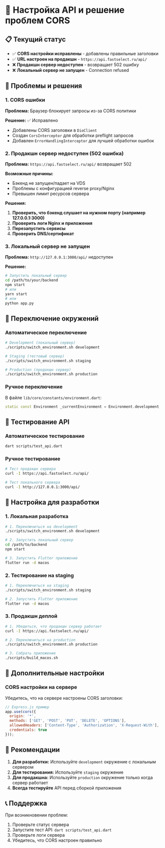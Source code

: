 # 🔧 Настройка API и решение проблем CORS

## 📋 Текущий статус

- ✅ **CORS настройки исправлены** - добавлены правильные заголовки
- ✅ **URL настроен на продакшн** - `https://api.fastselect.ru/api/`
- ❌ **Продакшн сервер недоступен** - возвращает 502 ошибку
- ❌ **Локальный сервер не запущен** - Connection refused

## 🚨 Проблемы и решения

### 1. CORS ошибки
**Проблема:** Браузер блокирует запросы из-за CORS политики

**Решение:** ✅ Исправлено
- Добавлены CORS заголовки в `DioClient`
- Создан `CorsInterceptor` для обработки preflight запросов
- Добавлен `ErrorHandlingInterceptor` для лучшей обработки ошибок

### 2. Продакшн сервер недоступен (502 ошибка)
**Проблема:** `https://api.fastselect.ru/api/` возвращает 502

**Возможные причины:**
- Бэкенд не запущен/падает на VDS
- Проблемы с конфигурацией reverse proxy/Nginx
- Превышен лимит ресурсов сервера

**Решения:**
1. **Проверить, что бэкенд слушает на нужном порту (например 127.0.0.1:3000)**
2. **Проверить логи Nginx и приложения**
3. **Перезапустить сервисы**
4. **Проверить DNS/сертификат**

### 3. Локальный сервер не запущен
**Проблема:** `http://127.0.0.1:3000/api/` недоступен

**Решение:**
```bash
# Запустить локальный сервер
cd /path/to/your/backend
npm start
# или
yarn start
# или
python app.py
```

## 🔄 Переключение окружений

### Автоматическое переключение
```bash
# Development (локальный сервер)
./scripts/switch_environment.sh development

# Staging (тестовый сервер)
./scripts/switch_environment.sh staging

# Production (продакшн сервер)
./scripts/switch_environment.sh production
```

### Ручное переключение
В файле `lib/core/constants/environment.dart`:
```dart
static const Environment _currentEnvironment = Environment.development; // или staging, production
```

## 🧪 Тестирование API

### Автоматическое тестирование
```bash
dart scripts/test_api.dart
```

### Ручное тестирование
```bash
# Тест продакшн сервера
curl -I https://api.fastselect.ru/api/

# Тест локального сервера
curl -I http://127.0.0.1:3000/api/
```

## 📝 Настройка для разработки

### 1. Локальная разработка
```bash
# 1. Переключиться на development
./scripts/switch_environment.sh development

# 2. Запустить локальный сервер
cd /path/to/backend
npm start

# 3. Запустить Flutter приложение
flutter run -d macos
```

### 2. Тестирование на staging
```bash
# 1. Переключиться на staging
./scripts/switch_environment.sh staging

# 2. Запустить Flutter приложение
flutter run -d macos
```

### 3. Продакшн деплой
```bash
# 1. Убедиться, что продакшн сервер работает
curl -I https://api.fastselect.ru/api/

# 2. Переключиться на production
./scripts/switch_environment.sh production

# 3. Собрать приложение
./scripts/build_macos.sh
```

## 🔧 Дополнительные настройки

### CORS настройки на сервере
Убедитесь, что на сервере настроены CORS заголовки:
```javascript
// Express.js пример
app.use(cors({
  origin: '*',
  methods: ['GET', 'POST', 'PUT', 'DELETE', 'OPTIONS'],
  allowedHeaders: ['Content-Type', 'Authorization', 'X-Request-With'],
  credentials: true
}));
```

## 🚀 Рекомендации

1. **Для разработки:** Используйте `development` окружение с локальным сервером
2. **Для тестирования:** Используйте `staging` окружение
3. **Для продакшна:** Используйте `production` окружение только когда сервер работает
4. **Всегда тестируйте** API перед сборкой приложения

## 📞 Поддержка

При возникновении проблем:
1. Проверьте статус сервера
2. Запустите тест API: `dart scripts/test_api.dart`
3. Проверьте логи сервера
4. Убедитесь, что CORS настроен правильно
